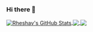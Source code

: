 ### Hi there 👋

<!-- Testing features -->
<a href="https://github.com/rheshav/rheshav">
  <img align="center" src="https://github-readme-stats.vercel.app/api?username=rheshav&show_icons=true&theme=github_dark&count_private=true" alt="Rheshav's GitHub Stats" />
</a>
<a href="https://github.com/rheshav/rheshav">
  <img align="center" src="https://github-readme-stats.vercel.app/api/top-langs/?username=rheshav&title_color=58a6ff&text_color=c9cacc&icon_color=2bbc8a&bg_color=0d1117&layout=compact" />
</a>

<a href="https://github.com/rheshav/rheshav">
<img align="center" src="https://github-readme-stats.vercel.app/api/top-langs/?username=rheshav&layout=compact"/>
</a>

<!-- End of testing features -->

<!--
**rheshav/rheshav** is a ✨ _special_ ✨ repository because its `README.md` (this file) appears on your GitHub profile.

Here are some ideas to get you started:

- 🔭 I’m currently working on ...
- 🌱 I’m currently learning ...
- 👯 I’m looking to collaborate on ...
- 🤔 I’m looking for help with ...
- 💬 Ask me about ...
- 📫 How to reach me: ...
- 😄 Pronouns: ...
- ⚡ Fun fact: ...
-->
